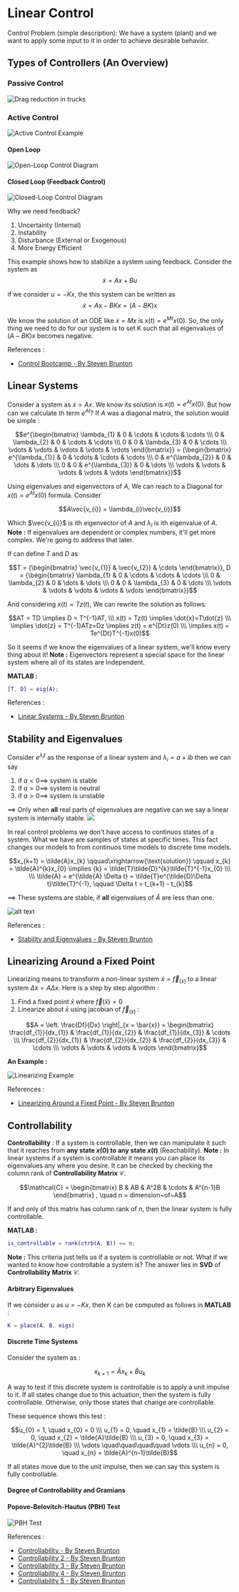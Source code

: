 # Linear Control
Control Problem (simple description): We have a system (plant) and we want to apply some input to it in order to achieve desirable behavior.

## Types of Controllers (An Overview)

### Passive Control
![Drag reduction in trucks](https://tc.canada.ca/sites/default/files/migrated/aerodynamics_eng_fig11.jpg)

### Active Control
![Active Control Example](https://encrypted-tbn0.gstatic.com/images?q=tbn:ANd9GcTxOkrYzmWsXg8lwwrBkjvdaWeBu0FXcRnrLg&s)

#### Open Loop
![Open-Loop Control Diagram](https://electronicscoach.com/wp-content/uploads/2019/11/open-loop-control-system-1.jpg)

#### Closed Loop (Feedback Control)
![Closed-Loop Control Diagram](https://encrypted-tbn0.gstatic.com/images?q=tbn:ANd9GcTE7Y8M7OoHdUErhFZh9_pjk5mcSO5dX6XYOA&s)

Why we need feedback?
1. Uncertainty (Internal)
2. Instability
3. Disturbance (External or Exogenous)
4. More Energy Efficient

This example shows how to stabilize a system using feedback.
Consider the system as 
$$\dot{x} = Ax + Bu$$

if we consider $u = -Kx$, the this system can be written as 
$$\dot{x} = Ax - BKx = (A - BK)x$$

We know the solution of an ODE like $\dot{x} = Mx$ is $x(t) = e^{Mt} x(0)$. So, the only thing we need to do for our system is to set K such that all eigenvalues of $(A - BK)x$ becomes negative.

References : 
* [Control Bootcamp - By Steven Brunton](https://www.youtube.com/watch?v=Pi7l8mMjYVE&list=PLMrJAkhIeNNR20Mz-VpzgfQs5zrYi085m)

## Linear Systems
Consider a system as $\dot{x} = Ax$. We know its solution is $x(t) = e^{At}x(0)$. But how can we calculate th term $e^{At}$?
If $A$ was a diagonal matrix, the solution would be simple :

$$e^{\begin{bmatrix}
\lambda_{1} & 0 & \cdots & \cdots & \cdots \\\
0 & \lambda_{2} & 0 & \cdots & \cdots \\\
0 & 0 & \lambda_{3} & 0 & \cdots \\\
\vdots  & \vdots & \vdots & \vdots & \vdots
\end{bmatrix}} = {\begin{bmatrix}
e^{\lambda_{1}} & 0 & \cdots & \cdots & \cdots \\\
0 & e^{\lambda_{2}} & 0 & \dots & \dots \\\
0 & 0 & e^{\lambda_{3}} & 0 & \dots \\\
\vdots  & \vdots & \vdots & \vdots & \vdots
\end{bmatrix}}$$

Using eigenvalues and eigenvectors of $A$, We can reach to a Diagonal for $x(t) = e^{At}x(0)$ formula. Consider

$$A\vec{v_{i}} = \lambda_{i}\vec{v_{i}}$$

Which $\vec{v_{i}}$ is ith eigenvector of $A$ and $\lambda_{i}$ is ith eigenvalue of $A$.
**Note :** If eigenvalues are dependent or complex numbers, it'll get more complex. We're going to address that later.

If can define $T$ and $D$ as

$$T = {\begin{bmatrix}
\vec{v_{1}} & \vec{v_{2}} & \cdots
\end{bmatrix}}, 
D = {\begin{bmatrix}
\lambda_{1} & 0 & \cdots & \cdots & \cdots \\\
0 & \lambda_{2} & 0 & \dots & \dots \\\
0 & 0 & \lambda_{3} & 0 & \dots \\\
\vdots  & \vdots & \vdots & \vdots & \vdots
\end{bmatrix}}$$

And considering $x(t) = Tz(t)$, We can rewrite the solution as follows:

$$AT = TD \implies D = T^{-1}AT, \\\
x(t) = Tz(t) \implies \dot{x}=T\dot{z} \\\
\implies \dot{z} = T^{-1}ATz=Dz \implies z(t) = e^{Dt}z(0) \\\
\implies x(t) = Te^{Dt}T^{-1}x(0)$$ 

So it seems if we know the eigenvalues of a linear system, we'll know every thing about it!
**Note :** Eigenvectors represent a special space for the linear system where all of its states are Independent.

**MATLAB :** 
```MATLAB
[T, D] = eig(A);
```

References : 
* [Linear Systems - By Steven Brunton](https://www.youtube.com/watch?v=nyqJJdhReiA&list=PLMrJAkhIeNNR20Mz-VpzgfQs5zrYi085m&index=2)

## Stability and Eigenvalues
Consider $e^{\lambda_{i}t}$ as the response of a linear system and $\lambda_{i} = a + ib$ then we can say
1. if $a < 0 \implies$ system is stable
2. if $a = 0 \implies$ system is neutral
3. if $a > 0 \implies$ system is unstable

$\implies$ Only when **all** real parts of eigenvalues are negative can we say a linear system is internally stable.
![](./Linear%20Control%20Attachements/{8DFD44AC-5107-4156-ABD3-6D6653ED7100}.png)

In real control problems we don't have access to continuos states of a system. What we have are samples of states at specific times. This fact changes our models to from continuos time models to discrete time models.

$$x_{k+1} = \tilde{A}x_{k} \qquad\xrightarrow{\text{solution}} \qquad x_{k} = \tilde{A}^{k}x_{0} \implies {k} = \tilde{T}\tilde{D}^{k}\tilde{T}^{-1}x_{0} 
\\\ \\\
\tilde{A} = e^{\tilde{A} \Delta t} = \tilde{T}e^{\tilde{D}\Delta t}\tilde{T}^{-1}, \qquad \Delta t = t_{k+1} - t_{k}$$

$\implies$ These systems are stable, if **all** eigenvalues of $\tilde{A}$ are less than one.

![alt text](./Linear%20Control%20Attachements/{2FD14F61-6E1E-4156-A87C-7B4B17F053A8}.png)

References : 
* [Stability and Eigenvalues - By Steven Brunton](https://www.youtube.com/watch?v=h7nJ6ZL4Lf0&list=PLMrJAkhIeNNR20Mz-VpzgfQs5zrYi085m&index=3)

## Linearizing Around a Fixed Point
Linearizing means to transform a non-linear system $\dot{x} = \vec{f}_{(x)}$ to a linear system $\Delta\dot{x} = A\Delta x$. Here is a step by step algorithm :
1. Find a fixed point $\bar{x}$ where $\vec{f}(\bar{x}) = 0$
2. Linearize about $\bar{x}$ using jacobian of $\vec{f}_{(x)}$ : 

$$A = \left. \frac{Df}{Dx} \right|_{x = \bar{x}} = 
\begin{bmatrix}
\frac{df_{1}}{dx_{1}} & \frac{df_{1}}{dx_{2}} & \frac{df_{1}}{dx_{3}} &  \cdots \\\
\frac{df_{2}}{dx_{1}} & \frac{df_{2}}{dx_{2}} & \frac{df_{2}}{dx_{3}} &  \cdots \\\
\vdots & \vdots & \vdots & \vdots
\end{bmatrix}$$

**An Example :**

![Linearizing Example](./Linear%20Control%20Attachements/{7877F39E-7D5B-4B36-AEF2-6F949D99B8E3}.png)

References : 
* [Linearizing Around a Fixed Point - By Steven Brunton](https://www.youtube.com/watch?v=h7nJ6ZL4Lf0&list=PLMrJAkhIeNNR20Mz-VpzgfQs5zrYi085m&index=4)

## Controllability
**Controllability** : If a system is controllable, then we can manipulate it such that it reaches from **any state $x(0)$ to any state $x(t)$** (Reachability).
**Note :** In linear systems if a system is controllable it means you can place its eigenvalues any where you desire. It can be checked by checking the column rank of **Controllability Matrix** $\mathcal{C}$.

$$\mathcal{C} = \begin{bmatrix}
B & AB & A^2B & \cdots & A^{n-1}B
\end{bmatrix}
, \quad
n = dimension~of~A$$

If and only of this matrix has column rank of $n$, then the linear system is fully controllable.

**MATLAB :** 
```MATLAB
is_controllable = rank(ctrb(A, B)) == n;
```

**Note :** This criteria just tells us if a system is controllable or not. What if we wanted to know how controllable a system is? The answer lies in **SVD** of **Controllability Matrix** $\mathcal{C}$.

#### Arbitrary Eigenvalues
If we consider $u$ as $u = -Kx$, then K can be computed as follows in **MATLAB** :
```MATLAB
K = place(A, B, eigs)
```

#### Discrete Time Systems 
Consider the system as : 

$$x_{k+1} = \tilde{A}x_{k} + \tilde{B}u_{k}$$

A way to test if this discrete system is controllable is to apply a unit impulse to it. If all states change due to this actuation, then the system is fully controllable. Otherwise, only those states that change are controllable.

These sequence shows this test :

$$u_{0} = 1, \quad x_{0} = 0 \\\
u_{1} = 0, \quad x_{1} = \tilde{B} \\\
u_{2} = 0, \quad x_{2} = \tilde{A}\tilde{B} \\\
u_{3} = 0, \quad x_{3} = \tilde{A}^{2}\tilde{B} \\\
\vdots \quad\quad\quad\quad \vdots \\\
u_{n} = 0, \quad x_{n} = \tilde{A}^{n-1}\tilde{B}$$

If all states move due to the unit impulse, then we can say this system is fully controllable.

#### Degree of Controllability and Gramians


#### Popove-Belovitch-Hautus (PBH) Test

![PBH Test](./Linear%20Control%20Attachements/{9617A3AE-61FF-4607-A861-E3D47BC37E62}.png)

References : 
* [Controllability - By Steven Brunton](https://www.youtube.com/watch?v=h7nJ6ZL4Lf0&list=PLMrJAkhIeNNR20Mz-VpzgfQs5zrYi085m&index=5)
* [Controllability 2 - By Steven Brunton](https://www.youtube.com/watch?v=h7nJ6ZL4Lf0&list=PLMrJAkhIeNNR20Mz-VpzgfQs5zrYi085m&index=6)
* [Controllability 3 - By Steven Brunton](https://www.youtube.com/watch?v=h7nJ6ZL4Lf0&list=PLMrJAkhIeNNR20Mz-VpzgfQs5zrYi085m&index=7)
* [Controllability 4 - By Steven Brunton](https://www.youtube.com/watch?v=h7nJ6ZL4Lf0&list=PLMrJAkhIeNNR20Mz-VpzgfQs5zrYi085m&index=8)
* [Controllability 5 - By Steven Brunton](https://www.youtube.com/watch?v=h7nJ6ZL4Lf0&list=PLMrJAkhIeNNR20Mz-VpzgfQs5zrYi085m&index=9)

